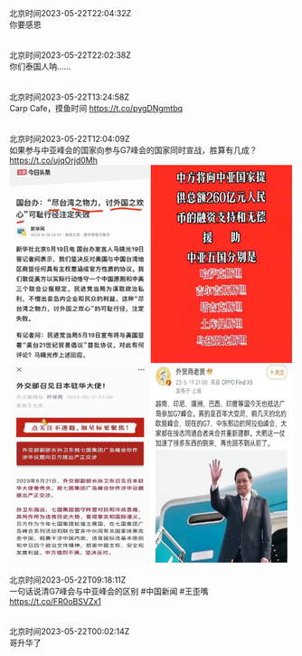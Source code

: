 北京时间2023-05-22T22:04:32Z<br>你要感恩<br><br><br>北京时间2023-05-22T22:02:38Z<br>你们泰国人呐……<br><br><br>北京时间2023-05-22T13:24:58Z<br>Carp Cafe，摸鱼时间
https://t.co/pygDNgmtbq<br><br><br>北京时间2023-05-22T12:04:09Z<br>如果参与中亚峰会的国家向参与G7峰会的国家同时宣战，胜算有几成？ https://t.co/ujqOrjd0Mh<br><img src='/temp/image/2023/u-Month-5/1660496748014624770_0.jpg' width='250' height='350'><img src='/temp/image/2023/u-Month-5/1660496748014624770_1.jpg' width='250' height='350'><img src='/temp/image/2023/u-Month-5/1660496748014624770_2.jpg' width='250' height='350'><img src='/temp/image/2023/u-Month-5/1660496748014624770_3.jpg' width='250' height='350'><br><br>北京时间2023-05-22T09:18:11Z<br>一句话说清G7峰会与中亚峰会的区别 #中国新闻 #王歪嘴
https://t.co/FR0oBSVZx1<br><br><br>北京时间2023-05-22T00:02:14Z<br>哥升华了<br><br><br>